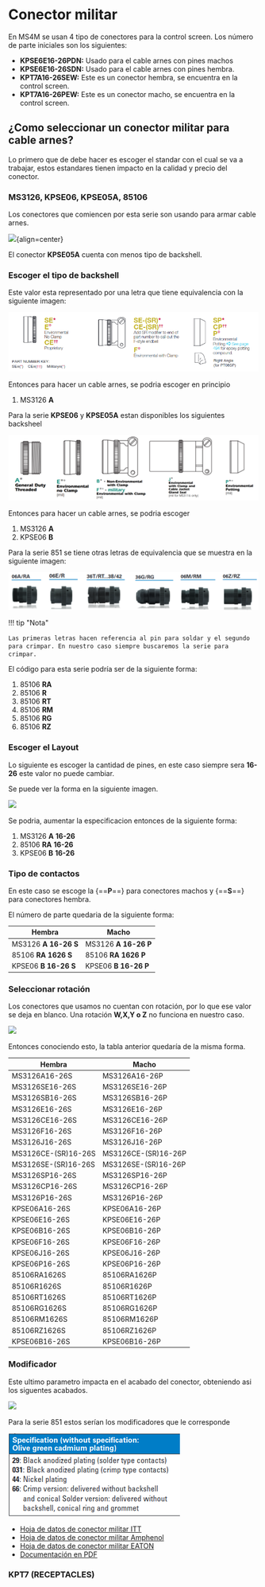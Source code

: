 # Conector militar
En MS4M se usan 4 tipo de conectores para la control screen. Los número de parte iniciales son los siguientes:

* **KPSE6E16-26PDN:** Usado para el cable arnes con pines machos
* **KPSE6E16-26SDN:** Usado para el cable arnes con pines hembra.
* **KPT7A16-26SEW:** Este es un conector hembra, se encuentra en la control screen.
* **KPT7A16-26PEW:** Este es un conector macho, se encuentra en la control screen.

## ¿Como seleccionar un conector militar para cable arnes?

Lo primero que de debe hacer es escoger el standar con el cual se va a trabajar, estos estandares tienen impacto en la calidad y precio del conector.

### MS3126, KPSE06, KPSE05A, 85106
Los conectores que comiencen por esta serie son usando para armar cable arnes.

![](../assets/img/conector_militar_2.png){align=center}


El conector **KPSE05A** cuenta con menos tipo de backshell.

### Escoger el tipo de backshell

Este valor esta representado por una letra que tiene equivalencia con la siguiente imagen:

![](../assets/img/conector_militar_3.png)

Entonces para hacer un cable arnes, se podria escoger en principio

1. MS3126 **A**  

Para la serie **KPSE06** y **KPSE05A** estan disponibles los siguientes backsheel

![](../assets/img/conector_militar_9.png)

Entonces para hacer un cable arnes, se podria escoger

1. MS3126 **A**  
2. KPSE06 **B**


Para la serie 851 se tiene otras letras de equivalencia que se muestra en la siguiente imagen:

![](../assets/img/conector_militar_8.png)

!!! tip "Nota"

    Las primeras letras hacen referencia al pin para soldar y el segundo para crimpar. En nuestro caso siempre buscaremos la serie para crimpar.


El código para esta serie podría ser de la siguiente forma:

1. 85106 **RA**
2. 85106 **R**
3. 85106 **RT**
4. 85106 **RM**
5. 85106 **RG**
6. 85106 **RZ**

### Escoger el Layout

Lo siguiente es escoger la cantidad de pines, en este caso siempre sera **16-26** este valor no puede cambiar.

Se puede ver la forma en la siguiente imagen.

![](../assets/img/conector_militar_4.png)

Se podria, aumentar la especificacion entonces de la siguiente forma:

1. MS3126 **A** **16-26**
3. 85106 **RA** **16-26**
4. KPSE06 **B** **16-26**

### Tipo de contactos

En este caso se escoge la {==**P**==} para conectores machos y {==**S**==} para conectores hembra.

El número de parte quedaria de la siguiente forma:

| **Hembra**                 | **Macho**                  |
|------------------------|------------------------|
| MS3126 **A** **16-26** **S**  | MS3126 **A** **16-26** **P** |
| 85106 **RA** **1626** **S**  |  85106 **RA** **1626** **P**|
| KPSE06 **B** **16-26** **S**    | KPSE06 **B** **16-26** **P**|



### Seleccionar rotación

Los conectores que usamos no cuentan con rotación, por lo que ese valor se deja en blanco. Una rotación **W,X,Y o Z** no funciona en nuestro caso.

![](../assets/img/conector_militar_5.png)

Entonces conociendo esto, la tabla anterior quedaría de la misma forma.

| **Hembra**                 | **Macho**                  |
|------------------------|------------------------|
|MS3126A16-26S|MS3126A16-26P|
|MS3126SE16-26S|MS3126SE16-26P|
|MS3126SB16-26S|MS3126SB16-26P|
|MS3126E16-26S|MS3126E16-26P|
|MS3126CE16-26S|MS3126CE16-26P|
|MS3126F16-26S|MS3126F16-26P|
|MS3126J16-26S|MS3126J16-26P|
|MS3126CE-(SR)16-26S|MS3126CE-(SR)16-26P|
|MS3126SE-(SR)16-26S|MS3126SE-(SR)16-26P|
|MS3126SP16-26S|MS3126SP16-26P|
|MS3126CP16-26S|MS3126CP16-26P|
|MS3126P16-26S|MS3126P16-26P|
|KPSE06A16-26S|KPSE06A16-26P|
|KPSE06E16-26S|KPSE06E16-26P|
|KPSE06B16-26S|KPSE06B16-26P|
|KPSE06F16-26S|KPSE06F16-26P|
|KPSE06J16-26S|KPSE06J16-26P|
|KPSE06P16-26S|KPSE06P16-26P|
|85106RA1626S|85106RA1626P|
|85106R1626S |85106R1626P |
|85106RT1626S|85106RT1626P|
|85106RG1626S|85106RG1626P|
|85106RM1626S|85106RM1626P|
|85106RZ1626S|85106RZ1626P|
|KPSE06B16-26S|KPSE06B16-26P|

### Modificador

Este ultimo parametro impacta en el acabado del conector, obteniendo asi los siguentes acabados.

![](../assets/img/conector_militar_6.png)

Para la serie 851 estos serían los modificadores que le corresponde

![](../assets/img/conector_militar_7.png) 




* [Hoja de datos de conector militar ITT](https://www.peigenesis.com/images/products/pdf/fullspec_can__kpse.pdf)
* [Hoja de datos de conector militar Amphenol](https://www.peigenesis.com/images/content/pei_tabs/amphenol/pt-ptse-series/new-thumbs/123-146_pt_series.pdf)
* [Hoja de datos de conector militar EATON](https://www.peigenesis.com/images/content/pei_tabs/souriau/851-series/eaton-souriau-MILDTL26482-connector-851-catalog-en-us.pdf)
* [Documentación en PDF](https://picli3.github.io/test-mkdocs/pdf/document.pdf)







### KPT7 (RECEPTACLES)



